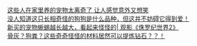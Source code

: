   
[这些人在家里养的宠物太离奇了 让人感觉意外又想笑](http://www.dianyue.me/archives/135/ov94z2owv6rfr4hm/)  
[没人知道这只长相奇怪的狗狗是什么品种，但这并不妨碍它得到爱！](http://www.dianyue.me/archives/571/evamsxs4ktg45cr9/)  
[新买的宠物蜥蜴越长越大，看起来怪怪的| 观影《侏罗纪世界2》](http://www.dianyue.me/archives/327/45tyj2co91mmqey0/)  
[骨灰？狗粪？这些奇奇怪怪的材料居然可以提炼钻石？？！](http://www.dianyue.me/archives/678/1tafoww41ybdli70/)